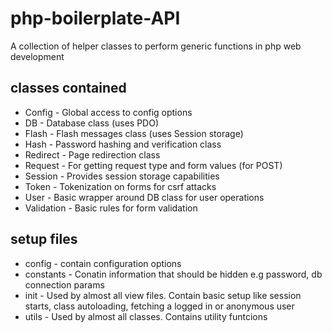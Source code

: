 # php-boilerplate-API
A collection of helper classes to perform generic functions in php web development

## classes contained
* Config      - Global access to config options
* DB          - Database class (uses PDO)
* Flash       - Flash messages class (uses Session storage)
* Hash        - Password hashing and verification class
* Redirect    - Page redirection class
* Request     - For getting request type and form values (for POST)
* Session     - Provides session storage capabilities
* Token       - Tokenization on forms for csrf attacks 
* User        - Basic wrapper around DB class for user operations
* Validation  - Basic rules for form validation

## setup files
* config    - contain configuration options
* constants - Conatin information that should be hidden e.g password, db connection params
* init      - Used by almost all view files. Contain basic setup like session starts, class autoloading, fetching a logged in or anonymous user
* utils     - Used by almost all classes. Contains utility funtcions